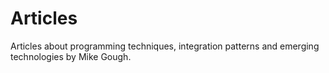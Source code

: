 # Articles
Articles about programming techniques, integration patterns and emerging technologies by Mike Gough.
